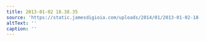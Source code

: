 ```yaml
---
title: 2013-01-02 18.38.35
source: 'https://static.jamesdigioia.com/uploads/2014/01/2013-01-02-18-38-35-scaled.jpg'
altText: ''
caption: ''
---
```


